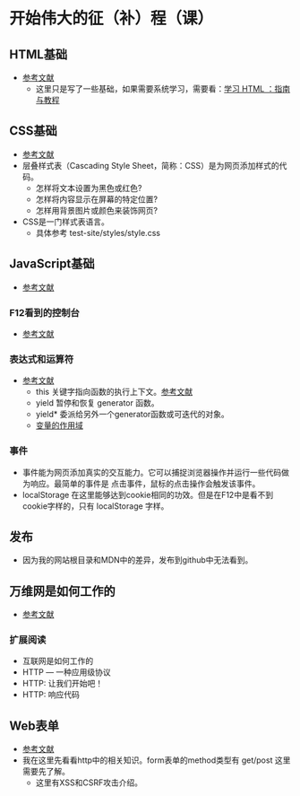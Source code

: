 <!--
 * @Author: HuangGang
 * @Date: 2021-05-29 18:24:59
 * @LastEditTime: 2021-05-30 16:12:18
 * @LastEditors: VincentCheng
 * @Description: 这里从头开始学习前端三大件。
 * @FilePath: \FontendLearnAgain\test-site\readme.md
-->

# 开始伟大的征（补）程（课）

## HTML基础
- [参考文献](https://developer.mozilla.org/zh-CN/docs/Learn/Getting_started_with_the_web/HTML_basics)
	- 这里只是写了一些基础，如果需要系统学习，需要看：[学习 HTML ：指南与教程](https://developer.mozilla.org/zh-CN/docs/Learn/HTML)

## CSS基础
- [参考文献](https://developer.mozilla.org/zh-CN/docs/Learn/Getting_started_with_the_web/CSS_basics)
- 层叠样式表（Cascading Style Sheet，简称：CSS）是为网页添加样式的代码。
	- 怎样将文本设置为黑色或红色?
	- 怎样将内容显示在屏幕的特定位置?
	- 怎样用背景图片或颜色来装饰网页?
- CSS是一门样式表语言。
	- 具体参考 test-site/styles/style.css
## JavaScript基础
- [参考文献](https://developer.mozilla.org/zh-CN/docs/Learn/Getting_started_with_the_web/JavaScript_basics)

### F12看到的控制台
- [参考文献](https://developer.mozilla.org/zh-CN/docs/Learn/Common_questions/What_are_browser_developer_tools)

### 表达式和运算符
- [参考文献](https://developer.mozilla.org/zh-CN/docs/Web/JavaScript/Reference/Operators)
	- this 关键字指向函数的执行上下文。[参考文献](https://developer.mozilla.org/zh-CN/docs/Web/JavaScript/Reference/Operators/this)
	- yield 暂停和恢复 generator 函数。
	- yield* 委派给另外一个generator函数或可迭代的对象。
	- [变量的作用域](https://developer.mozilla.org/zh-CN/docs/Web/JavaScript/Guide/Grammar_and_types#%E5%8F%98%E9%87%8F%E7%9A%84%E4%BD%9C%E7%94%A8%E5%9F%9F)

### 事件
- 事件能为网页添加真实的交互能力。它可以捕捉浏览器操作并运行一些代码做为响应。最简单的事件是 点击事件，鼠标的点击操作会触发该事件。 
- localStorage 在这里能够达到cookie相同的功效。但是在F12中是看不到cookie字样的，只有 localStorage 字样。

## 发布
- 因为我的网站根目录和MDN中的差异，发布到github中无法看到。

## 万维网是如何工作的
- [参考文献](https://developer.mozilla.org/zh-CN/docs/Learn/Getting_started_with_the_web/How_the_Web_works)

### 扩展阅读
- 互联网是如何工作的
- HTTP — 一种应用级协议
- HTTP: 让我们开始吧！
- HTTP: 响应代码

## Web表单
- [参考文献](https://developer.mozilla.org/zh-CN/docs/Learn/Forms)
- 我在这里先看看http中的相关知识。form表单的method类型有 get/post 这里需要先了解。
	- 这里有XSS和CSRF攻击介绍。